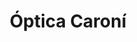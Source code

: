 ---
title: "Óptica Caroní"
url: /ciudad-guayana-puerto-ordaz/optica-caroni-avenida-guayana/
shop: óptico
---